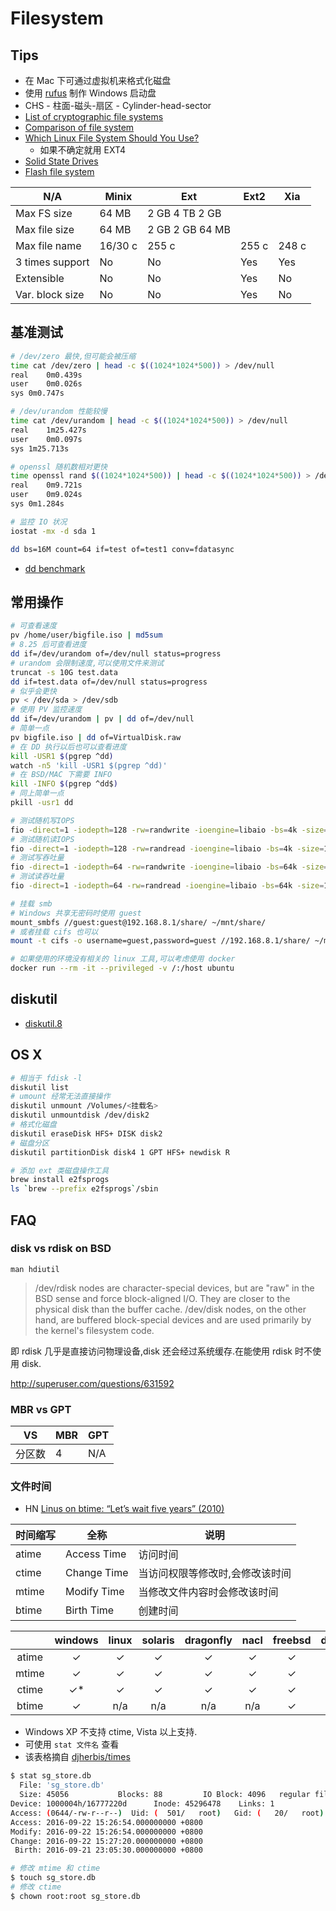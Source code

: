 # Filesystem

## Tips

* 在 Mac 下可通过虚拟机来格式化磁盘
* 使用 [rufus](https://rufus.akeo.ie/) 制作 Windows 启动盘
* CHS - 柱面-磁头-扇区 - Cylinder-head-sector
* [List of cryptographic file systems](https://en.wikipedia.org/wiki/List_of_cryptographic_file_systems)
* [Comparison of file system](https://en.wikipedia.org/wiki/Comparison_of_file_systems)
* [Which Linux File System Should You Use?](https://www.howtogeek.com/howto/33552/htg-explains-which-linux-file-system-should-you-choose/)
  * 如果不确定就用 EXT4
* [Solid State Drives](https://wiki.archlinux.org/index.php/Solid_State_Drives)
* [Flash file system](https://en.wikipedia.org/wiki/Flash_file_system)


N/A | Minix |	Ext | Ext2 | Xia
----|----|----|----|----
Max FS size	    | 64 MB | 2 GB	4 TB	2 GB
Max file size	  | 64 MB	| 2 GB	2 GB	64 MB
Max file name	  | 16/30 c|	255 c|	255 c|	248 c
3 times support	| No	| No	| Yes	| Yes
Extensible	    | No	| No	| Yes	| No
Var. block size	| No	| No	| Yes	| No

## 基准测试
```bash
# /dev/zero 最快,但可能会被压缩
time cat /dev/zero | head -c $((1024*1024*500)) > /dev/null
real	0m0.439s
user	0m0.026s
sys	0m0.747s

# /dev/urandom 性能较慢
time cat /dev/urandom | head -c $((1024*1024*500)) > /dev/null
real	1m25.427s
user	0m0.097s
sys	1m25.713s

# openssl 随机数相对更快
time openssl rand $((1024*1024*500)) | head -c $((1024*1024*500)) > /dev/null
real	0m9.721s
user	0m9.024s
sys	0m1.284s

# 监控 IO 状况
iostat -mx -d sda 1

dd bs=16M count=64 if=test of=test1 conv=fdatasync

```

* [dd benchmark](https://romanrm.net/dd-benchmark)

## 常用操作
```bash
# 可查看速度
pv /home/user/bigfile.iso | md5sum
# 8.25 后可查看进度
dd if=/dev/urandom of=/dev/null status=progress
# urandom 会限制速度,可以使用文件来测试
truncat -s 10G test.data
dd if=test.data of=/dev/null status=progress
# 似乎会更快
pv < /dev/sda > /dev/sdb
# 使用 PV 监控速度
dd if=/dev/urandom | pv | dd of=/dev/null
# 简单一点
pv bigfile.iso | dd of=VirtualDisk.raw
# 在 DD 执行以后也可以查看进度
kill -USR1 $(pgrep ^dd)
watch -n5 'kill -USR1 $(pgrep ^dd)'
# 在 BSD/MAC 下需要 INFO
kill -INFO $(pgrep ^dd$)
# 同上简单一点
pkill -usr1 dd

# 测试随机写IOPS
fio -direct=1 -iodepth=128 -rw=randwrite -ioengine=libaio -bs=4k -size=10G -numjobs=1 -runtime=1000 -group_reporting -name=/path/testfile
# 测试随机读IOPS
fio -direct=1 -iodepth=128 -rw=randread -ioengine=libaio -bs=4k -size=10G -numjobs=1 -runtime=1000 -group_reporting -name=/path/testfile
# 测试写吞吐量
fio -direct=1 -iodepth=64 -rw=randwrite -ioengine=libaio -bs=64k -size=10G -numjobs=1 -runtime=1000 -group_reporting -name=/path/testfile
# 测试读吞吐量
fio -direct=1 -iodepth=64 -rw=randread -ioengine=libaio -bs=64k -size=10G -numjobs=1 -runtime=1000 -group_reporting -name=/path/testfile

# 挂载 smb
# Windows 共享无密码时使用 guest
mount_smbfs //guest:guest@192.168.8.1/share/ ~/mnt/share/
# 或者挂载 cifs 也可以
mount -t cifs -o username=guest,password=guest //192.168.8.1/share/ ~/mnt/share/

# 如果使用的环境没有相关的 linux 工具,可以考虑使用 docker
docker run --rm -it --privileged -v /:/host ubuntu

```

## diskutil
* [diskutil.8](https://developer.apple.com/legacy/library/documentation/Darwin/Reference/ManPages/man8/diskutil.8.html)


## OS X
```bash
# 相当于 fdisk -l
diskutil list
# umount 经常无法直接操作
diskutil unmount /Volumes/<挂载名>
diskutil unmountdisk /dev/disk2
# 格式化磁盘
diskutil eraseDisk HFS+ DISK disk2
# 磁盘分区
diskutil partitionDisk disk4 1 GPT HFS+ newdisk R

# 添加 ext 类磁盘操作工具
brew install e2fsprogs
ls `brew --prefix e2fsprogs`/sbin
```


## FAQ
### disk vs rdisk on BSD
`man hdiutil`

> /dev/rdisk nodes are character-special devices, but are "raw" in the BSD sense and force block-aligned I/O. They are closer to the physical disk than the buffer cache. /dev/disk nodes, on the other hand, are buffered block-special devices and are used primarily by the kernel's filesystem code.

即 rdisk 几乎是直接访问物理设备,disk 还会经过系统缓存.在能使用 rdisk 时不使用 disk.

http://superuser.com/questions/631592

### MBR vs GPT

VS|MBR | GPT
----|----|----
分区数| 4 | N/A

### 文件时间

* HN [Linus on btime: “Let’s wait five years” (2010)](https://news.ycombinator.com/item?id=12555160)

时间缩写 | 全称 | 说明
----|----|----
atime | Access Time | 访问时间
ctime | Change Time | 当访问权限等修改时,会修改该时间
mtime | Modify Time | 当修改文件内容时会修改该时间
btime | Birth Time  | 创建时间

|       | windows | linux | solaris | dragonfly | nacl   | freebsd | darwin | netbsd | openbsd | plan9 |
|:-----:|:-------:|:-----:|:-------:|:---------:|:------:|:-------:|:------:|:------:|:-------:|:-----:|
| atime | ✓ | ✓ | ✓ | ✓ | ✓ | ✓ | ✓ | ✓ | ✓ | ✓ |
| mtime | ✓ | ✓ | ✓ | ✓ | ✓ | ✓ | ✓ | ✓ | ✓ | ✓ |
| ctime | ✓*| ✓ | ✓ | ✓ | ✓ | ✓ | ✓ | ✓ | ✓ |   |
| btime | ✓ |n/a|n/a|n/a|n/a| ✓ | ✓ | ✓ |  

* Windows XP 不支持 ctime, Vista 以上支持.
* 可使用 `stat 文件名` 查看
* 该表格摘自 [djherbis/times](https://github.com/djherbis/times#supported-times)

```bash
$ stat sg_store.db
  File: 'sg_store.db'
  Size: 45056          	Blocks: 88         IO Block: 4096   regular file
Device: 1000004h/16777220d     	Inode: 45296478    Links: 1
Access: (0644/-rw-r--r--)  Uid: (  501/   root)   Gid: (   20/   root)
Access: 2016-09-22 15:26:54.000000000 +0800
Modify: 2016-09-22 15:26:54.000000000 +0800
Change: 2016-09-22 15:27:20.000000000 +0800
 Birth: 2016-09-21 23:05:30.000000000 +0800

# 修改 mtime 和 ctime
$ touch sg_store.db
# 修改 ctime
$ chown root:root sg_store.db
```
